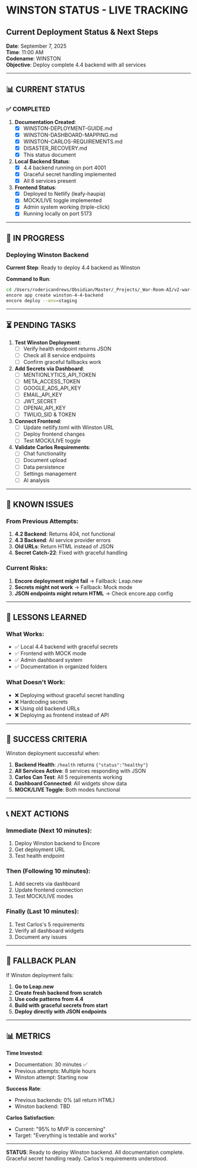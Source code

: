 # WINSTON STATUS - LIVE TRACKING
## Current Deployment Status & Next Steps

**Date**: September 7, 2025  
**Time**: 11:00 AM  
**Codename**: WINSTON  
**Objective**: Deploy complete 4.4 backend with all services  

---

## 📊 CURRENT STATUS

### ✅ COMPLETED
1. **Documentation Created**:
   - [x] WINSTON-DEPLOYMENT-GUIDE.md
   - [x] WINSTON-DASHBOARD-MAPPING.md
   - [x] WINSTON-CARLOS-REQUIREMENTS.md
   - [x] DISASTER_RECOVERY.md
   - [x] This status document

2. **Local Backend Status**:
   - [x] 4.4 backend running on port 4001
   - [x] Graceful secret handling implemented
   - [x] All 8 services present

3. **Frontend Status**:
   - [x] Deployed to Netlify (leafy-haupia)
   - [x] MOCK/LIVE toggle implemented
   - [x] Admin system working (triple-click)
   - [x] Running locally on port 5173

---

## 🔄 IN PROGRESS

### Deploying Winston Backend
**Current Step**: Ready to deploy 4.4 backend as Winston

**Command to Run**:
```bash
cd /Users/rodericandrews/Obsidian/Master/_Projects/_War-Room-AI/v2-war-room/3_Backend_Codebase/4.4/war-room-4-4-backend
encore app create winston-4-4-backend
encore deploy --env=staging
```

---

## ⏳ PENDING TASKS

1. **Test Winston Deployment**:
   - [ ] Verify health endpoint returns JSON
   - [ ] Check all 8 service endpoints
   - [ ] Confirm graceful fallbacks work

2. **Add Secrets via Dashboard**:
   - [ ] MENTIONLYTICS_API_TOKEN
   - [ ] META_ACCESS_TOKEN
   - [ ] GOOGLE_ADS_API_KEY
   - [ ] EMAIL_API_KEY
   - [ ] JWT_SECRET
   - [ ] OPENAI_API_KEY
   - [ ] TWILIO_SID & TOKEN

3. **Connect Frontend**:
   - [ ] Update netlify.toml with Winston URL
   - [ ] Deploy frontend changes
   - [ ] Test MOCK/LIVE toggle

4. **Validate Carlos Requirements**:
   - [ ] Chat functionality
   - [ ] Document upload
   - [ ] Data persistence
   - [ ] Settings management
   - [ ] AI analysis

---

## 🚨 KNOWN ISSUES

### From Previous Attempts:
1. **4.2 Backend**: Returns 404, not functional
2. **4.3 Backend**: AI service provider errors
3. **Old URLs**: Return HTML instead of JSON
4. **Secret Catch-22**: Fixed with graceful handling

### Current Risks:
1. **Encore deployment might fail** → Fallback: Leap.new
2. **Secrets might not work** → Fallback: Mock mode
3. **JSON endpoints might return HTML** → Check encore.app config

---

## 📝 LESSONS LEARNED

### What Works:
- ✅ Local 4.4 backend with graceful secrets
- ✅ Frontend with MOCK mode
- ✅ Admin dashboard system
- ✅ Documentation in organized folders

### What Doesn't Work:
- ❌ Deploying without graceful secret handling
- ❌ Hardcoding secrets
- ❌ Using old backend URLs
- ❌ Deploying as frontend instead of API

---

## 🎯 SUCCESS CRITERIA

Winston deployment successful when:
1. **Backend Health**: `/health` returns `{"status":"healthy"}`
2. **All Services Active**: 8 services responding with JSON
3. **Carlos Can Test**: All 5 requirements working
4. **Dashboard Connected**: All widgets show data
5. **MOCK/LIVE Toggle**: Both modes functional

---

## 📞 NEXT ACTIONS

### Immediate (Next 10 minutes):
1. Deploy Winston backend to Encore
2. Get deployment URL
3. Test health endpoint

### Then (Following 10 minutes):
1. Add secrets via dashboard
2. Update frontend connection
3. Test MOCK/LIVE modes

### Finally (Last 10 minutes):
1. Test Carlos's 5 requirements
2. Verify all dashboard widgets
3. Document any issues

---

## 🚀 FALLBACK PLAN

If Winston deployment fails:
1. **Go to Leap.new**
2. **Create fresh backend from scratch**
3. **Use code patterns from 4.4**
4. **Build with graceful secrets from start**
5. **Deploy directly with JSON endpoints**

---

## 📊 METRICS

**Time Invested**: 
- Documentation: 30 minutes ✅
- Previous attempts: Multiple hours
- Winston attempt: Starting now

**Success Rate**:
- Previous backends: 0% (all return HTML)
- Winston backend: TBD

**Carlos Satisfaction**:
- Current: "95% to MVP is concerning"
- Target: "Everything is testable and works"

---

**STATUS**: Ready to deploy Winston backend. All documentation complete. Graceful secret handling ready. Carlos's requirements understood.